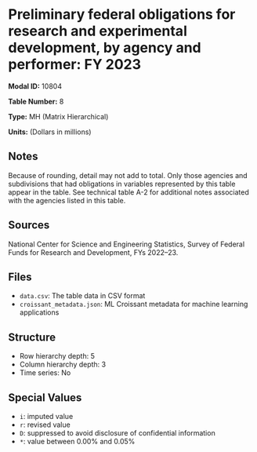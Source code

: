 # Preliminary federal obligations for research and experimental development, by agency and performer: FY 2023

**Modal ID:** 10804

**Table Number:** 8

**Type:** MH (Matrix Hierarchical)

**Units:** (Dollars in millions)

## Notes

Because of rounding, detail may not add to total. Only those agencies and subdivisions that had obligations in variables represented by this table appear in the table. See technical table A-2 for additional notes associated with the agencies listed in this table.

## Sources

National Center for Science and Engineering Statistics, Survey of Federal Funds for Research and Development, FYs 2022–23.

## Files

- `data.csv`: The table data in CSV format
- `croissant_metadata.json`: ML Croissant metadata for machine learning applications

## Structure

- Row hierarchy depth: 5
- Column hierarchy depth: 3
- Time series: No

## Special Values

- `i`: imputed value
- `r`: revised value
- `D`: suppressed to avoid disclosure of confidential information
- `*`: value between 0.00% and 0.05%
